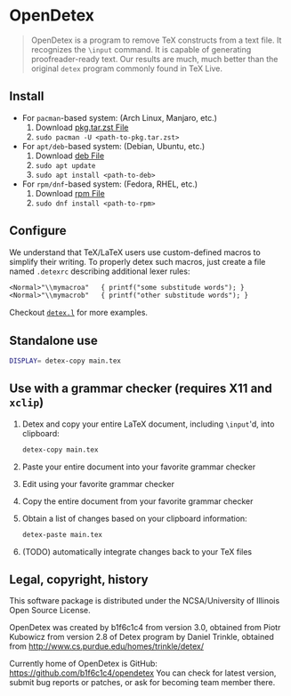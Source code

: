 # OpenDetex

> OpenDetex is a program to remove TeX constructs from a text file.  It recognizes
> the `\input` command.  It is capable of generating proofreader-ready text.
> Our results are much, much better than the original `detex` program commonly found in TeX Live.

## Install

- For `pacman`-based system: (Arch Linux, Manjaro, etc.)
    1. Download [pkg.tar.zst File](https://github.com/b1f6c1c4/opendetex/releases/latest/download/opendetex.pkg.tar.zst)
    1. `sudo pacman -U <path-to-pkg.tar.zst>`
- For `apt/deb`-based system: (Debian, Ubuntu, etc.)
    1. Download [deb File](https://github.com/b1f6c1c4/opendetex/releases/latest/download/opendetex.deb)
    1. `sudo apt update`
    1. `sudo apt install <path-to-deb>`
- For `rpm/dnf`-based system: (Fedora, RHEL, etc.)
    1. Download [rpm File](https://github.com/b1f6c1c4/opendetex/releases/latest/download/opendetex.rpm)
    1. `sudo dnf install <path-to-rpm>`

## Configure

We understand that TeX/LaTeX users use custom-defined macros to simplify their writing.
To properly detex such macros,
just create a file named `.detexrc` describing additional lexer rules:

```lex
<Normal>"\\mymacroa"   { printf("some substitude words"); }
<Normal>"\\mymacrob"   { printf("other substitude words"); }
```

Checkout [`detex.l`](/detex.l#L308) for more examples.

## Standalone use

```bash
DISPLAY= detex-copy main.tex
```

## Use with a grammar checker (requires X11 and `xclip`)

1. Detex and copy your entire LaTeX document, including `\input`'d, into clipboard:

    ```bash
    detex-copy main.tex
    ```

1. Paste your entire document into your favorite grammar checker
1. Edit using your favorite grammar checker
1. Copy the entire document from your favorite grammar checker
1. Obtain a list of changes based on your clipboard information:

    ```bash
    detex-paste main.tex
    ```

1. (TODO) automatically integrate changes back to your TeX files

## Legal, copyright, history

This software package is distributed under the NCSA/University of
Illinois Open Source License.

OpenDetex was created by b1f6c1c4 from version 3.0, obtained from
Piotr Kubowicz from version 2.8 of Detex
program by Daniel Trinkle, obtained from
http://www.cs.purdue.edu/homes/trinkle/detex/

Currently home of OpenDetex is GitHub:
https://github.com/b1f6c1c4/opendetex
You can check for latest version, submit bug reports or patches, or
ask for becoming team member there.

